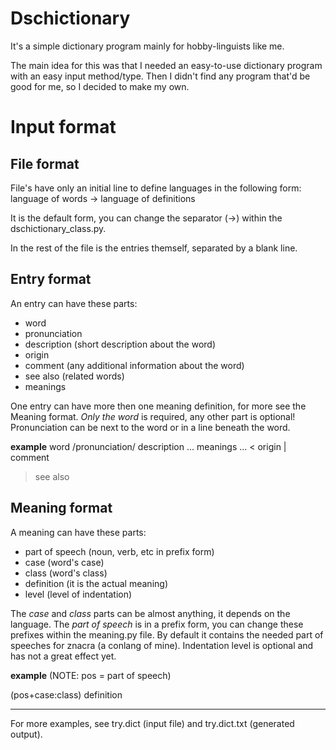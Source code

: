 # Dschictionary
It's a simple dictionary program mainly for hobby-linguists like me.

The main idea for this was that I needed an easy-to-use dictionary program with an easy input method/type.
Then I didn't find any program that'd be good for me, so I decided to make my own.

Input format
============

File format
-----------

File's have only an initial line to define languages in the following form:
language of words -> language of definitions

It is the default form, you can change the separator (->) within the dschictionary_class.py.

In the rest of the file is the entries themself, separated by a blank line.

Entry format
------------

An entry can have these parts:
* word
* pronunciation
* description (short description about the word)
* origin
* comment (any additional information about the word)
* see also (related words)
* meanings

One entry can have more then one meaning definition, for more see the Meaning format.
*Only the word* is required, any other part is optional!
Pronunciation can be next to the word or in a line beneath the word.

__example__
word /pronunciation/
description
... meanings ...
< origin
| comment
> see also

Meaning format
--------------

A meaning can have these parts:
* part of speech (noun, verb, etc in prefix form)
* case (word's case)
* class (word's class)
* definition (it is the actual meaning)
* level (level of indentation)

The *case* and *class* parts can be almost anything, it depends on the language.
The *part of speech* is in a prefix form, you can change these prefixes within the meaning.py file. By default it contains the needed part of speeches for znacra (a conlang of mine).
Indentation level is optional and has not a great effect yet.

__example__
(NOTE: pos = part of speech)

(pos+case:class) definition

---

For more examples, see try.dict (input file) and try.dict.txt (generated output).
